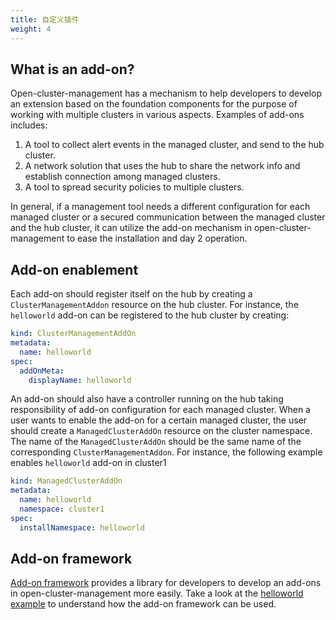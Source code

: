 ```yaml
---
title: 自定义插件
weight: 4
---
```


## What is an add-on?

Open-cluster-management has a mechanism to help developers to develop an extension based on the foundation components for the purpose of working with multiple clusters in various aspects. Examples of add-ons includes:

1. A tool to collect alert events in the managed cluster, and send to the hub cluster.
2. A network solution that uses the hub to share the network info and establish connection among managed clusters.
3. A tool to spread security policies to multiple clusters.

In general, if a management tool needs a different configuration for each managed cluster or a secured communication between the managed cluster and the hub cluster, it can utilize the add-on mechanism in open-cluster-management to ease the installation and day 2 operation.

## Add-on enablement

Each add-on should register itself on the hub by creating a `ClusterManagementAddon` resource on the hub cluster. For instance, the `helloworld` add-on can be registered to the hub cluster by creating:

```yaml
kind: ClusterManagementAddOn
metadata:
  name: helloworld
spec:
  addOnMeta:
    displayName: helloworld
```

An add-on should also have a controller running on the hub taking responsibility of add-on configuration for each managed cluster. When a user wants to enable the add-on for a certain managed cluster, the user should create a `ManagedClusterAddOn` resource on the cluster namespace. The name of the `ManagedClusterAddOn` should be the same name of the corresponding `ClusterManagementAddon`. For instance, the following example enables `helloworld` add-on in cluster1

```yaml
kind: ManagedClusterAddOn
metadata:
  name: helloworld
  namespace: cluster1
spec:
  installNamespace: helloworld
```

## Add-on framework

[Add-on framework](https://github.com/open-cluster-management-io/addon-framework) provides a library for developers to develop an add-ons in open-cluster-management more easily. Take a look at the [helloworld example](https://github.com/open-cluster-management-io/addon-framework/tree/main/examples/helloworld) to understand how the add-on framework can be used.
